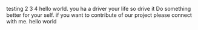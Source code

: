 testing 2 3 4
hello world. 
you ha a driver your life so drive it 
Do something better for your self. 
if you want to contribute of our project please connect with me. 
hello world 
